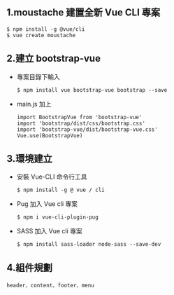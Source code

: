 ## 1.moustache 建置全新 Vue CLI 專案
  ```
  $ npm install -g @vue/cli 
  $ vue create moustache
  ```
## 2.建立 bootstrap-vue 
  - 專案目錄下輸入
    ```
    $ npm install vue bootstrap-vue bootstrap --save
    ```
  - main.js 加上
    ```
    import BootstrapVue from 'bootstrap-vue'
    import 'bootstrap/dist/css/bootstrap.css'
    import 'bootstrap-vue/dist/bootstrap-vue.css'
    Vue.use(BootstrapVue)
    ```
## 3.環境建立
  - 安裝 Vue-CLI 命令行工具
    ```
    $ npm install -g @ vue / cli
    ```
  - Pug 加入 Vue cli 專案
    ```
    $ npm i vue-cli-plugin-pug
    ```
  - SASS 加入 Vue cli 專案
    ```
    $ npm install sass-loader node-sass --save-dev
## 4.組件規劃
  ```
  header、content、footer、menu
  ```
